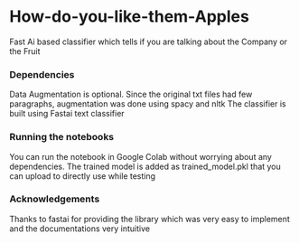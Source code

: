 # How-do-you-like-them-Apples
Fast Ai based classifier which tells if you are talking about the Company or the Fruit

### Dependencies
 Data Augmentation is optional. Since the original txt files had few paragraphs, augmentation was done using spacy and nltk
 The classifier is built using Fastai text classifier
 
 ### Running the notebooks
 
 You can run the notebook in Google Colab without worrying about any dependencies. 
 The trained model is added as trained_model.pkl that you can upload to directly use while testing
 
 
### Acknowledgements
Thanks to fastai for providing the library which was very easy to implement and the documentations very intuitive
